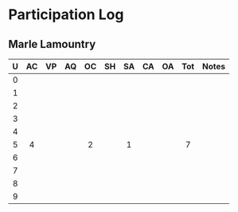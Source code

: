 # Participation Log
## Marle Lamountry

| U | AC | VP | AQ | OC | SH | SA | CA | OA | Tot | Notes |
|:-:|:--:|:--:|:--:|:--:|:--:|:--:|:--:|:--:|:---:|:-----:|
| 0 |    |    |    |    |    |    |    |    |     |       |
| 1 |    |    |    |    |    |    |    |    |     |       |
| 2 |    |    |    |    |    |    |    |    |     |       |
| 3 |    |    |    |    |    |    |    |    |     |       |
| 4 |    |    |    |    |    |    |    |    |     |       |
| 5 |  4 |    |    |  2 |    |  1 |    |    |  7  |       |
| 6 |    |    |    |    |    |    |    |    |     |       |
| 7 |    |    |    |    |    |    |    |    |     |       |
| 8 |    |    |    |    |    |    |    |    |     |       |
| 9 |    |    |    |    |    |    |    |    |     |       |   